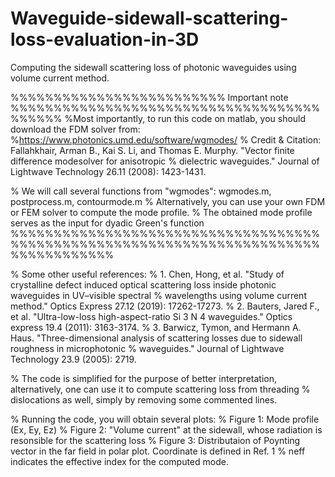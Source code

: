 # Waveguide-sidewall-scattering-loss-evaluation-in-3D
Computing the sidewall scattering loss of photonic waveguides using volume current method.

%%%%%%%%%%%%%%%%%%%%%%%%% Important note %%%%%%%%%%%%%%%%%%%%%%%%%%%%%%%%%%%%%%%%%%
%Most importantly, to run this code on matlab, you should download the FDM solver from:
%https://www.photonics.umd.edu/software/wgmodes/
% Credit & Citation: Fallahkhair, Arman B., Kai S. Li, and Thomas E. Murphy. "Vector finite difference modesolver for anisotropic
% dielectric waveguides." Journal of Lightwave Technology 26.11 (2008): 1423-1431.

% We will call several functions from "wgmodes": wgmodes.m, postprocess.m, contourmode.m 
% Alternatively, you can use your own FDM or FEM solver to compute the mode profile.
% The obtained mode profile serves as the input for dyadic Green's function
%%%%%%%%%%%%%%%%%%%%%%%%%%%%%%%%%%%%%%%%%%%%%%%%%%%%%%%%%%%%%%%%%%%%%%%%%%%%%%%%%%%%

% Some other useful references:
% 1. Chen, Hong, et al. "Study of crystalline defect induced optical scattering loss inside photonic waveguides in UV–visible spectral
% wavelengths using volume current method." Optics Express 27.12 (2019): 17262-17273.
% 2. Bauters, Jared F., et al. "Ultra-low-loss high-aspect-ratio Si 3 N 4 waveguides." Optics express 19.4 (2011): 3163-3174.
% 3. Barwicz, Tymon, and Hermann A. Haus. "Three-dimensional analysis of scattering losses due to sidewall roughness in microphotonic
% waveguides." Journal of Lightwave Technology 23.9 (2005): 2719.

% The code is simplified for the purpose of better interpretation, alternatively, one can use it to compute scattering loss from threading % dislocations as well, simply by removing some commented lines.

% Running the code, you will obtain several plots:
% Figure 1: Mode profile (Ex, Ey, Ez)
% Figure 2: "Volume current" at the sidewall, whose radiation is resonsible for the scattering loss
% Figure 3: Distributaion of Poynting vector in the far field in polar plot. Coordinate is defined in Ref. 1
% neff indicates the effective index for the computed mode.
